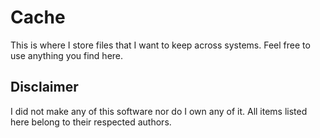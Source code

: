 # Cache

This is where I store files that I want to keep across systems. Feel free to use anything you find here.

## Disclaimer
I did not make any of this software nor do I own any of it. All items listed here belong to their respected authors.
